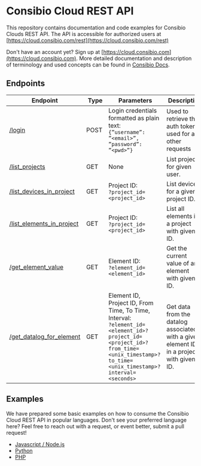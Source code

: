 # Consibio Cloud REST API
This repository contains documentation and code examples for Consibio Clouds REST API.
The API is accessible for authorized users at [https://cloud.consibio.com/rest](https://cloud.consibio.com/rest)

Don't have an account yet? Sign up at [https://cloud.consibio.com](https://cloud.consibio.com).
More detailed documentation and description of terminology and used concepts can be found in [Consibio Docs](https://docs.consibio.com/rest-api/).


## Endpoints

| **Endpoint** | **Type** | **Parameters** | **Description** |
| ------------ | -------- | -------------- | --------------- |
| [/login](https://cloud.consibio.com/rest/login) | POST | Login credentials formatted as plain text: <br>`{”username”: ”<email>”, ”password”: ”<pwd>”}` | Used to retrieve the auth token used for all other requests |
| [/list_projects](https://cloud.consibio.com/rest/list_projects) | GET | None | List projects for given user. |
| [/list_devices_in_project](https://cloud.consibio.com/rest/list_devices_in_project) | GET | Project ID: <br>`?project_id=<project_id>` | List devices for a given project ID. |
| [/list_elements_in_project	](https://cloud.consibio.com/rest/list_elements_in_project) | GET | Project ID: <br>`?project_id=<project_id>` | List all elements in a project with given ID. |
| [/get_element_value](https://cloud.consibio.com/rest/get_element_value) | GET | Element ID: <br>`?element_id=<element_id>` | Get the current value of an element with given ID. |
| [/get_datalog_for_element](https://cloud.consibio.com/rest/get_datalog_for_element) | GET | Element ID, Project ID, From Time, To Time, Interval: <br>`?element_id=<element_id>?project_id=<project_id>?from_time=<unix_timestamp>?to_time=<unix_timestamp>?interval=<seconds>` | Get data from the datalog associated with a given element ID in a project with given ID. |

## Examples
We have prepared some basic examples on how to consume the Consibio Cloud REST API in popular languages. 
Don't see your preferred language here? Feel free to reach out with a request, or event better, submit a pull request!

- [Javascript / Node.js](./javascript/example.js)
- [Python](./python/example.py)
- [PHP](./php/example.js)
